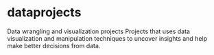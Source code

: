 # dataprojects
Data wrangling and visualization projects
Projects that uses data visualization and manipulation techniques to uncover insights and help make better decisions from data.
